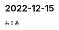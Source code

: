 # 2022-12-15

共 0 条

<!-- BEGIN WEIBO -->
<!-- 最后更新时间 Thu Dec 15 2022 03:11:31 GMT+0800 (China Standard Time) -->

<!-- END WEIBO -->
